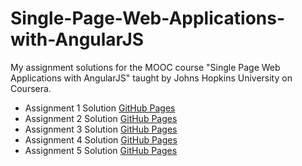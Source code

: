 # Single-Page-Web-Applications-with-AngularJS
My assignment solutions for the MOOC course "Single Page Web Applications with AngularJS" taught by Johns Hopkins University on Coursera.

* Assignment 1 Solution [GitHub Pages](https://christeentjose.github.io/Single-Page-Web-Applications-with-AngularJS/Module%201%20Solution/)
* Assignment 2 Solution [GitHub Pages](https://christeentjose.github.io/Single-Page-Web-Applications-with-AngularJS/Module%202%20Solution/)
* Assignment 3 Solution [GitHub Pages](https://christeentjose.github.io/Single-Page-Web-Applications-with-AngularJS/Module%203%20Solution/)
* Assignment 4 Solution [GitHub Pages](https://christeentjose.github.io/Single-Page-Web-Applications-with-AngularJS/Module%204%20Solution/)
* Assignment 5 Solution [GitHub Pages](https://christeentjose.github.io/Single-Page-Web-Applications-with-AngularJS/Module%205%20Solution/)
